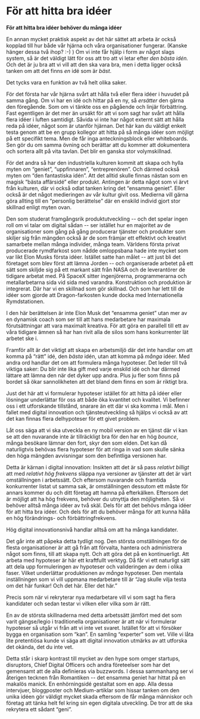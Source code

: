 # För att hitta bra idéer

**För att hitta bra idéer behöver du många idéer**

En annan mycket praktisk aspekt av det här sättet att arbeta är också kopplad till hur både vår hjärna och våra organisationer fungerar. \(Kanske hänger dessa två ihop? :-\) \) Om vi inte får hjälp i form av något slags system, så är det väldigt lätt för oss att tro att vi letar efter _den bästa idén._ Och det är ju bra att vi vill att den ska vara bra, men i detta ligger också tanken om att det finns _en_ idé som är _bäst_.

Det tycks vara en funktion av två helt olika saker.

För det första har vår hjärna svårt att hålla två eller flera idéer i huvudet på samma gång. Om vi har en idé och hittar på en ny, så _ersätter_ den gärna den föregående. Som om vi tänkte oss en pågående och linjär förbättring. Fast egentligen är det mer än ursäkt för att vi som sagt har svårt att hålla flera idéer i luften samtidigt. Såvida vi inte har något externt sätt att hålla reda på idéer, något som är utanför hjärnan. Det här kan du väldigt enkelt testa genom att be en grupp kollegor att hitta på så många idéer som möjligt på ett specifikt tema. Men de får inga anteckningsblock eller whiteboards. Sen gör du om samma övning och berättar att du kommer att dokumentera och sortera allt på vita tavlan. Det blir en ganska stor volymskillnad.

För det andra så har den industriella kulturen kommit att skapa och hylla myten om “geniet”, “uppfinnaren”, “entreprenören”. Och därmed också myten om “den fantastiska idén”. Att det alltid skulle finnas nästan som en magisk “bästa affärsidé” eller produkt. Antingen är detta något som vi ärvt från kulturen, där vi också odlat tanken kring det “ensamma geniet”. Eller också är det något medieringen av vår kultur givit oss. Medierna vill gärna göra allting till en “personlig berättelse” där en enskild individ gjort stor skillnad enligt myten ovan.

Den som studerat framgångsrik produktutveckling -- och det spelar ingen roll om vi talar om digital sådan -- ser istället hur en majoritet av de organisationer som gång på gång producerar tjänster och produkter som skiljer sig från mängden också är de som främjar ett effektivt och kreativt samarbete mellan många individer, många team. Världens första privat producerade rymdfarkost som nådde omloppsbana hade inte mycket som var likt Elon Musks första idéer. Istället satte han målet -- att just bli det företaget som blev först att lämna Jorden -- och organiserade arbetet på ett sätt som skiljde sig på ett markant sätt från NASA och de leverantörer de tidigare arbetat med. På SpaceX sitter ingenjörerna, programmerarna och metallarbetarna sida vid sida med varandra. Konstruktion och produktion är integrerat. Där har vi en skillnad som gör skillnad. Och som har lett till de idéer som gjorde att Dragon-farkosten kunde docka med Internationella Rymdstationen.

I den här berättelsen är inte Elon Musk det “ensamma geniet” utan mer av en dynamisk coach som ser till att hans medarbetare har maximala förutsättningar att vara maximalt kreativa. För att göra en parallell till ett av våra tidigare ämnen så har han rivit alla de silos som hans konkurrenter lät arbetet ske i.

Framför allt är det viktigt att skapa en arbetsmiljö där det inte handlar om att komma på “rätt” idé, den _bästa_ idén, utan att komma på _många_ idéer. Med andra ord handlar det om att formulera många hypoteser. Det leder till två viktiga saker: Du blir inte lika gift med varje enskild idé och har därmed lättare att lämna den när det dyker upp andra. Plus ju fler som finns på bordet så ökar sannolikheten att det bland dem finns en som är riktigt bra.

Just det här att vi formulerar hypoteser istället för att hitta på idéer eller lösningar underlättar för oss att både öka kvantitet och kvalitet. Vi befinner oss i ett utforskande tillstånd, snarare än ett där vi ska komma i mål. Men i fallet med digital innovation och tjänsteutveckling så hjälps vi också av att det kan finnas flera delhypoteser för ett givet problem.

Låt oss säga att vi ska utveckla en ny mobil version av en tjänst där vi kan se att den nuvarande inte är tillräckligt bra för den har en hög _bounce_, många besökare lämnar den fort, skyr den som elden. Det kan då naturligtvis behövas flera hypoteser för att ringa in vad som skulle sänka den höga mängden avvisningar som den befintliga versionen har.

Detta är kärnan i digital innovation: Insikten att det är så pass _relativt billigt_ att med _relativt hög frekvens_ släppa nya versioner av tjänster att det är värt omställningen i arbetssätt. Och eftersom nuvarande och framtida konkurrenter listat ut samma sak, är omställningen dessutom ett måste för annars kommer du och ditt företag att hamna på efterkälken. Eftersom det är möjligt att ha hög frekvens, behöver du utnyttja den möjligheten. Så vi behöver alltså många idéer av två skäl. Dels för att det behövs många idéer för att hitta bra idéer. Och dels för att du behöver många för att kunna hålla en hög förändrings- och förbättringfrekvens.

Hög digital innovationsnivå handlar alltså om att ha många kandidater.

Det går inte att påpeka detta tydligt nog. Den största omställningen för de flesta organisationer är att gå från att förvalta, hantera och administrera något som finns, till att skapa nytt. Och att göra det på en kontinuerligt. Att arbeta med hypoteser är här ett kraftfullt verktyg. Då får vi ett naturligt sätt att dela upp formuleringen av hypoteser och valideringen av dem i olika faser. Vilket underlättar produktionen av _många_ hypoteser. Den mentala inställningen som vi vill uppmana medarbetare till är “Jag skulle vilja testa om det här funkar! Och det här. Eller det här.”

Precis som när vi rekryterar nya medarbetare vill vi som sagt ha flera kandidater och sedan testar vi vilken eller vilka som är rätt.

En av de största skillnaderna med detta arbetssätt jämfört med det som varit gängse/legio i traditionella organisationer är att när vi formulerar hypoteser så utgår vi från att vi inte vet svaret. Istället för att vi försöker bygga en organisation som “kan”. En samling “experter” som vet. Ville vi låta lite pretentiösa kunde vi säga att digital innovation utmärks av att utforska det okända, det du inte vet.

Detta står i skarp kontrast till mycket av den hype som omger startups, disruptors, Chief Digital Officers och andra företeelser som har det gemensamt att de alla definieras via buzzwords. I dessa sammanhang ser vi återigen tecknen från Romantiken -- det ensamma geniet har hittat på en makalös manick. En enhörningsidé gestaltat som en app. Alla dessa intervjuer, bloggposter och Medium-artiklar som hissar tanken om den unika idéen gör väldigt mycket skada eftersom de får många människor och företag att tänka helt fel kring sin egen digitala utveckling. De tror att de ska rekrytera ett sådant “geni”.

